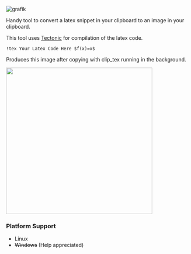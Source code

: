 ![grafik](https://user-images.githubusercontent.com/17803932/192357841-2d69a09a-5caf-4061-ad38-8a86be33773c.png)

Handy tool to convert a latex snippet in your clipboard to an image in your clipboard.

This tool uses [Tectonic](https://tectonic-typesetting.github.io/en-US/) for compilation of the latex code.


```
!tex Your Latex Code Here $f(x)=x$
```
Produces this image after copying with clip_tex running in the background.

<img alt="" width="400" src="https://user-images.githubusercontent.com/17803932/192912473-f1b2a353-dfcb-4530-ab75-b97878df7115.png" >


### Platform Support
- Linux
- ~~Windows~~ (Help appreciated)
